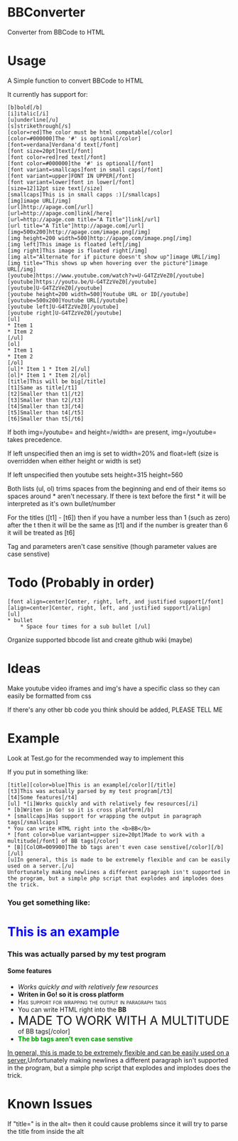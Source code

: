 # BBConverter
Converter from BBCode to HTML
# Usage
A Simple function to convert BBCode to HTML

It currently has support for:

    [b]bold[/b]
    [i]italic[/i]
    [u]underline[/u]
    [s]strikethrough[/s]
    [color=red]The color must be html compatable[/color]
    [color=#000000]The '#' is optional[/color]
    [font=verdana]Verdana'd text[/font]
    [font size=20pt]text[/font]
    [font color=red]red text[/font]
    [font color=#000000]the '#' is optional[/font]
    [font variant=smallcaps]font in small caps[/font]
    [font variant=upper]FONT IN UPPER[/font]
    [font variant=lower]font in lower[/font]
    [size=12]12pt size text[/size]
    [smallcaps]This is in small capps :)[/smallcaps]
    [img]image URL[/img]
    [url]http://apage.com[/url]
    [url=http://apage.com]link[/here]
    [url=http://apage.com title="A Title"]link[/url]
    [url title="A Title"]http://apage.com[/url]
    [img=500x200]http://apage.com/image.png[/img]
    [img height=200 width=500]http://apage.com/image.png[/img]
    [img left]This image is floated left[/img]
    [img right]This image is floated right[/img]
    [img alt="Alternate for if picture doesn't show up"]image URL[/img]
    [img title="This shows up when hovering over the picture"]image URL[/img]
    [youtube]https://www.youtube.com/watch?v=U-G4TZzVeZ0[/youtube]
    [youtube]https://youtu.be/U-G4TZzVeZ0[/youtube]
    [youtube]U-G4TZzVeZ0[/youtube]
    [youtube height=200 width=500]Youtube URL or ID[/youtube]
    [youtube=500x200]Youtube URL[/youtube]
    [youtube left]U-G4TZzVeZ0[/youtube]
    [youtube right]U-G4TZzVeZ0[/youtube]
    [ul]
    * Item 1
    * Item 2
    [/ul]
    [ol]
    * Item 1
    * Item 2
    [/ol]
    [ul]* Item 1 * Item 2[/ul]
    [ol]* Item 1 * Item 2[/ol]
    [title]This will be big[/title]
    [t1]Same as title[/t1]
    [t2]Smaller than t1[/t2]
    [t3]Smaller than t2[/t3]
    [t4]Smaller than t3[/t4]
    [t5]Smaller than t4[/t5]
    [t6]Smaller than t5[/t6]

If both img=/youtube= and height=/width= are present, img=/youtube= takes precedence.

If left unspecified then an img is set to width=20% and float=left (size is overridden when either height or width is set)

If left unspecified then youtube sets height=315 height=560

Both lists (ul, ol) trims spaces from the beginning and end of their items so spaces around * aren't necessary. If there is text before the first * it will be interpreted as it's own bullet/number

For the titles ([t1] - [t6]) then if you have a number less than 1 (such as zero) after the t then it will be the same as [t1] and if the number is greater than 6 it will be treated as [t6]

Tag and parameters aren't case sensitive (though parameter values are case senstive)

# Todo (Probably in order)

    [font align=center]Center, right, left, and justified support[/font]
    [align=center]Center, right, left, and justified support[/align]
    [ul]
    * bullet
        * Space four times for a sub bullet [/ul]

Organize supported bbcode list and create github wiki (maybe)

# Ideas
Make youtube video iframes and img's have a specific class so they can easily be formatted from css

If there's any other bb code you think should be added, PLEASE TELL ME

# Example
Look at Test.go for the recommended way to implement this

If you put in something like:

    [title][color=blue]This is an example[/color][/title]
    [t3]This was actually parsed by my test program[/t3]
    [t4]Some features[/t4]
    [ul] *[i]Works quickly and with relatively few resources[/i]
    * [b]Writen in Go! so it is cross platform[/b]
    * [smallcaps]Has support for wrapping the output in paragraph tags[/smallcaps]
    * You can write HTML right into the <b>BB</b>
    * [font color=blue variant=upper size=20pt]Made to work with a multitude[/font] of BB tags[/color]
    * [B][ColOR=009900]The bb tags aren't even case senstive[/color][/b][/ul]
    [u]In general, this is made to be extremely flexible and can be easily used on a server.[/u]
    Unfortunately making newlines a different paragraph isn't supported in the program, but a simple php script that explodes and implodes does the trick.

### You get something like:
<h1><span style='color:blue;'>This is an example</span></h1><h3>This was actually parsed by my test program</h3><h4>Some features</h4><p><ul><li><i>Works quickly and with relatively few resources</i></li><li><b>Writen in Go! so it is cross platform</b></li><li><span style='font-variant:small-caps;'>Has support for wrapping the output in paragraph tags</span></li><li>You can write HTML right into the <b>BB</b></li><li><span style="font-size:20pt;color:'blue variant=upper size=20pt';">MADE TO WORK WITH A MULTITUDE</span> of BB tags[/color]</li><li><B><span style='color:009900;'>The bb tags aren't even case senstive</span></B></li></ul></p><p><u>In general, this is made to be extremely flexible and can be easily used on a server.</u>Unfortunately making newlines a different paragraph isn't supported in the program, but a simple php script that explodes and implodes does the trick.</p>

# Known Issues
If "title=" is in the alt= then it could cause problems since it will try to parse the title from inside the alt
